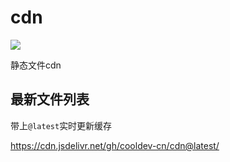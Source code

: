 # cdn

[![](https://data.jsdelivr.com/v1/package/gh/cooldev-cn/cdn/badge?style=rounded)](https://www.jsdelivr.com/package/gh/cooldev-cn/cdn)


静态文件cdn

## 最新文件列表

带上`@latest`实时更新缓存

https://cdn.jsdelivr.net/gh/cooldev-cn/cdn@latest/
